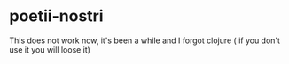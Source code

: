 # poetii-nostri

This does not work now, it's been a while and I forgot clojure ( if you don't use it you will loose it)


